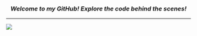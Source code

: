 <h3 align="center"><em>Welcome to my GitHub! Explore the code behind the scenes!</em></h3>

<hr style="border-top: 1px solid #e0e0e0;">


![](https://komarev.com/ghpvc/?username=kerimli-veli-github-username&color=blue)


